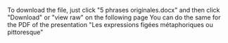 To download the file, just click "5 phrases originales.docx" and then click "Download" or "view raw" on the following page
You can do the same for the PDF of the presentation "Les expressions figées métaphoriques ou pittoresque"
